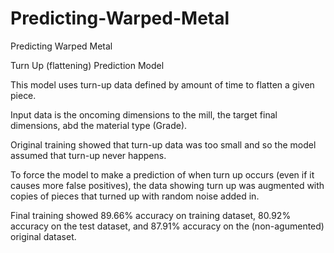 # Predicting-Warped-Metal
Predicting Warped Metal

Turn Up (flattening) Prediction Model

This model uses turn-up data defined by amount of time to flatten a given piece.

Input data is the oncoming dimensions to the mill, the target final dimensions, abd the material type (Grade).

Original training showed that turn-up data was too small and so the model assumed that turn-up never happens.

To force the model to make a prediction of when turn up occurs (even if it causes more false positives), the data showing turn up was augmented with copies of pieces that turned up with random noise added in.

Final training showed 89.66% accuracy on training dataset, 80.92% accuracy on the test dataset, and 87.91% accuracy on the (non-agumented) original dataset.
